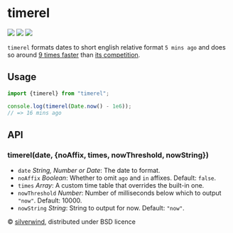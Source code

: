 # timerel
[![](https://img.shields.io/npm/v/timerel.svg?style=flat)](https://www.npmjs.org/package/timerel) [![](https://img.shields.io/npm/dm/timerel.svg)](https://www.npmjs.org/package/timerel) [![](https://img.shields.io/bundlephobia/minzip/timerel.svg)](https://bundlephobia.com/package/timerel)

`timerel` formats dates to short english relative format `5 mins ago` and does so around [9 times faster](./bench.js) than [its competition](https://github.com/hustcc/timeago.js).

## Usage

```js
import {timerel} from "timerel";

console.log(timerel(Date.now() - 1e6));
// => 16 mins ago
```

## API
### timerel(date, {noAffix, times, nowThreshold, nowString})

- `date` *String, Number or Date*: The date to format.
- `noAffix` *Boolean*: Whether to omit `ago` and `in` affixes. Default: `false`.
- `times` *Array*: A custom time table that overrides the built-in one.
- `nowThreshold` *Number*: Number of milliseconds below which to output `"now"`. Default: 10000.
- `nowString` *String*: String to output for now. Default: `"now"`.

© [silverwind](https://github.com/silverwind), distributed under BSD licence
